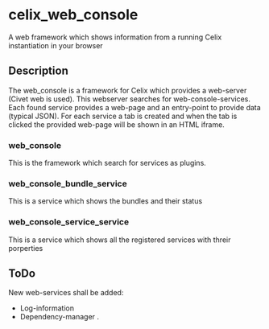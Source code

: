 # celix_web_console
A web framework which shows information from a running Celix instantiation in your browser

## Description
The web_console is a framework for Celix which provides a web-server (Civet web is used). This webserver searches for
web-console-services. Each found service provides a web-page and an entry-point to provide data (typical JSON). For
each service a tab is created and when the tab is clicked the provided web-page will be shown in an HTML iframe.

### web_console
This is the framework which search for services as plugins. 

### web_console_bundle_service
This is a service which shows the bundles and their status

### web_console_service_service
This is a service which shows all the registered services with threir porperties

## ToDo
New web-services shall be added:
- Log-information 
- Dependency-manager .



